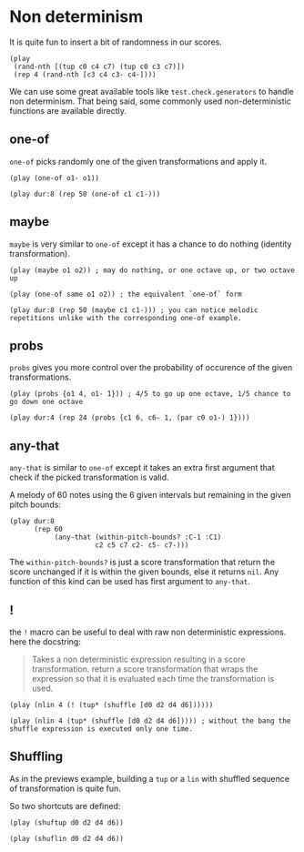 
# Non determinism

It is quite fun to insert a bit of randomness in our scores.

    (play
     (rand-nth [(tup c0 c4 c7) (tup c0 c3 c7)])
     (rep 4 (rand-nth [c3 c4 c3- c4-])))

We can use some great available tools like `test.check.generators` to handle non determinism. That being said, some commonly used non-deterministic functions are available directly.


## one-of

`one-of` picks randomly one of the given transformations and apply it.

    (play (one-of o1- o1))

    (play dur:8 (rep 50 (one-of c1 c1-)))


## maybe

`maybe` is very similar to `one-of` except it has a chance to do nothing (identity transformation).

    (play (maybe o1 o2)) ; may do nothing, or one octave up, or two octave up

    (play (one-of same o1 o2)) ; the equivalent `one-of` form

    (play dur:8 (rep 50 (maybe c1 c1-))) ; you can notice melodic repetitions unlike with the corresponding one-of example.


## probs

`probs` gives you more control over the probability of occurence of the given transformations.

    (play (probs {o1 4, o1- 1})) ; 4/5 to go up one octave, 1/5 chance to go down one octave

    (play dur:4 (rep 24 (probs {c1 6, c6- 1, (par c0 o1-) 1})))


## any-that

`any-that` is similar to `one-of` except it takes an extra first argument that check if the picked transformation is valid.

A melody of 60 notes using the 6 given intervals but remaining in the given pitch bounds:

    (play dur:8
          (rep 60
               (any-that (within-pitch-bounds? :C-1 :C1)
                         c2 c5 c7 c2- c5- c7-)))

The `within-pitch-bounds?` is just a score transformation that return the score unchanged if it is within the given bounds, else it returns `nil`. Any function of this kind can be used has first argument to `any-that`.


## !

the `!` macro can be useful to deal with raw non deterministic expressions. here the docstring:

> Takes a non deterministic expression resulting in a score transformation. return a score transformation that wraps the expression so that it is evaluated each time the transformation is used.

    (play (nlin 4 (! (tup* (shuffle [d0 d2 d4 d6])))))

    (play (nlin 4 (tup* (shuffle [d0 d2 d4 d6])))) ; without the bang the shuffle expression is executed only one time.


## Shuffling

As in the previews example, building a `tup` or a `lin` with shuffled sequence of transformation is quite fun.

So two shortcuts are defined:

    (play (shuftup d0 d2 d4 d6))

    (play (shuflin d0 d2 d4 d6))

